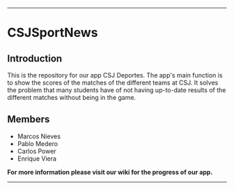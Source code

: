 ***
# CSJSportNews

## Introduction

This is the repository for our app CSJ Deportes. The app's main function is to show the scores of the matches of the different teams at CSJ.
It solves the problem that many students have of not having up-to-date results of the different matches without being in the game.

## Members

* Marcos Nieves
* Pablo Medero
* Carlos Power
* Enrique Viera

**For more information please visit our wiki for the progress of our app.**
***